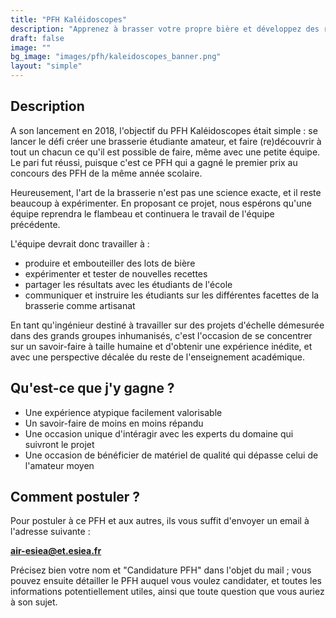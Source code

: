 ```yaml
---
title: "PFH Kaléidoscopes"
description: "Apprenez à brasser votre propre bière et développez des recettes et savoir-faire innovants !"
draft: false
image: ""
bg_image: "images/pfh/kaleidoscopes_banner.png"
layout: "simple"
---
```


## Description
A son lancement en 2018, l'objectif du PFH Kaléidoscopes était simple : se
lancer le défi créer une brasserie étudiante amateur, et faire (re)découvrir à
tout un chacun ce qu'il est possible de faire, même avec une petite équipe.  Le
pari fut réussi, puisque c'est ce PFH qui a gagné le premier prix au concours
des PFH de la même année scolaire. 

Heureusement, l'art de la brasserie n'est pas une science exacte, et il reste
beaucoup à expérimenter. En proposant ce projet, nous espérons qu'une équipe
reprendra le flambeau et continuera le travail de l'équipe précédente.

L'équipe devrait donc travailler à :
- produire et embouteiller des lots de bière
- expérimenter et tester de nouvelles recettes
- partager les résultats avec les étudiants de l'école
- communiquer et instruire les étudiants sur les différentes facettes de la
  brasserie comme artisanat

En tant qu'ingénieur destiné à travailler sur des projets d'échelle démesurée
dans des grands groupes inhumanisés, c'est l'occasion de se concentrer sur un
savoir-faire à taille humaine et d'obtenir une expérience inédite, et avec une
perspective décalée du reste de l'enseignement académique.

## Qu'est-ce que j'y gagne ?
- Une expérience atypique facilement valorisable
- Un savoir-faire de moins en moins répandu
- Une occasion unique d'intéragir avec les experts du domaine qui suivront le projet
- Une occasion de bénéficier de matériel de qualité qui dépasse celui de l'amateur moyen

## Comment postuler ?
Pour postuler à ce PFH et aux autres, ils vous suffit d'envoyer un email à
l'adresse suivante : 

**air-esiea@et.esiea.fr**

Précisez bien votre nom et "Candidature PFH" dans l'objet du mail ; vous pouvez
ensuite détailler le PFH auquel vous voulez candidater, et toutes les
informations potentiellement utiles, ainsi que toute question que vous auriez à
son sujet.
